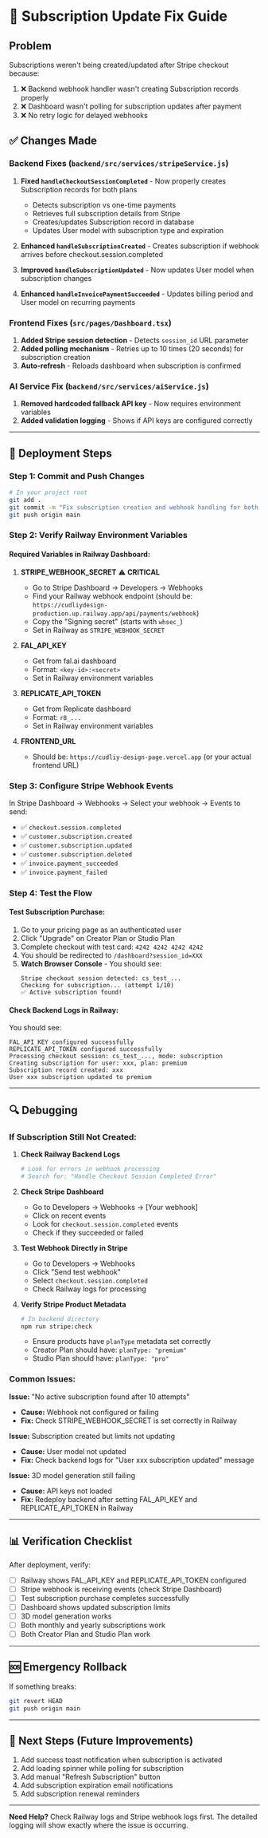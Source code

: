# 🔧 Subscription Update Fix Guide

## Problem
Subscriptions weren't being created/updated after Stripe checkout because:
1. ❌ Backend webhook handler wasn't creating Subscription records properly
2. ❌ Dashboard wasn't polling for subscription updates after payment
3. ❌ No retry logic for delayed webhooks

## ✅ Changes Made

### Backend Fixes (`backend/src/services/stripeService.js`)
1. **Fixed `handleCheckoutSessionCompleted`** - Now properly creates Subscription records for both plans
   - Detects subscription vs one-time payments
   - Retrieves full subscription details from Stripe
   - Creates/updates Subscription record in database
   - Updates User model with subscription type and expiration

2. **Enhanced `handleSubscriptionCreated`** - Creates subscription if webhook arrives before checkout.session.completed

3. **Improved `handleSubscriptionUpdated`** - Now updates User model when subscription changes

4. **Enhanced `handleInvoicePaymentSucceeded`** - Updates billing period and User model on recurring payments

### Frontend Fixes (`src/pages/Dashboard.tsx`)
1. **Added Stripe session detection** - Detects `session_id` URL parameter
2. **Added polling mechanism** - Retries up to 10 times (20 seconds) for subscription creation
3. **Auto-refresh** - Reloads dashboard when subscription is confirmed

### AI Service Fix (`backend/src/services/aiService.js`)
1. **Removed hardcoded fallback API key** - Now requires environment variables
2. **Added validation logging** - Shows if API keys are configured correctly

---

## 🚀 Deployment Steps

### Step 1: Commit and Push Changes
```bash
# In your project root
git add .
git commit -m "Fix subscription creation and webhook handling for both Creator and Studio plans"
git push origin main
```

### Step 2: Verify Railway Environment Variables

#### Required Variables in Railway Dashboard:
1. **STRIPE_WEBHOOK_SECRET** ⚠️ **CRITICAL**
   - Go to Stripe Dashboard → Developers → Webhooks
   - Find your Railway webhook endpoint (should be: `https://cudliydesign-production.up.railway.app/api/payments/webhook`)
   - Copy the "Signing secret" (starts with `whsec_`)
   - Set in Railway as `STRIPE_WEBHOOK_SECRET`

2. **FAL_API_KEY** 
   - Get from fal.ai dashboard
   - Format: `<key-id>:<secret>`
   - Set in Railway environment variables

3. **REPLICATE_API_TOKEN**
   - Get from Replicate dashboard
   - Format: `r8_...`
   - Set in Railway environment variables

4. **FRONTEND_URL**
   - Should be: `https://cudliy-design-page.vercel.app` (or your actual frontend URL)

### Step 3: Configure Stripe Webhook Events

In Stripe Dashboard → Webhooks → Select your webhook → Events to send:
- ✅ `checkout.session.completed`
- ✅ `customer.subscription.created`
- ✅ `customer.subscription.updated`
- ✅ `customer.subscription.deleted`
- ✅ `invoice.payment_succeeded`
- ✅ `invoice.payment_failed`

### Step 4: Test the Flow

#### Test Subscription Purchase:
1. Go to your pricing page as an authenticated user
2. Click "Upgrade" on Creator Plan or Studio Plan
3. Complete checkout with test card: `4242 4242 4242 4242`
4. You should be redirected to `/dashboard?session_id=XXX`
5. **Watch Browser Console** - You should see:
   ```
   Stripe checkout session detected: cs_test_...
   Checking for subscription... (attempt 1/10)
   ✅ Active subscription found!
   ```

#### Check Backend Logs in Railway:
You should see:
```
FAL_API_KEY configured successfully
REPLICATE_API_TOKEN configured successfully
Processing checkout session: cs_test_..., mode: subscription
Creating subscription for user: xxx, plan: premium
Subscription record created: xxx
User xxx subscription updated to premium
```

---

## 🔍 Debugging

### If Subscription Still Not Created:

1. **Check Railway Backend Logs**
   ```bash
   # Look for errors in webhook processing
   # Search for: "Handle Checkout Session Completed Error"
   ```

2. **Check Stripe Dashboard**
   - Go to Developers → Webhooks → [Your webhook]
   - Click on recent events
   - Look for `checkout.session.completed` events
   - Check if they succeeded or failed

3. **Test Webhook Directly in Stripe**
   - Go to Developers → Webhooks
   - Click "Send test webhook"
   - Select `checkout.session.completed`
   - Check Railway logs for processing

4. **Verify Stripe Product Metadata**
   ```bash
   # In backend directory
   npm run stripe:check
   ```
   - Ensure products have `planType` metadata set correctly
   - Creator Plan should have: `planType: "premium"`
   - Studio Plan should have: `planType: "pro"`

### Common Issues:

**Issue:** "No active subscription found after 10 attempts"
- **Cause:** Webhook not configured or failing
- **Fix:** Check STRIPE_WEBHOOK_SECRET is set correctly in Railway

**Issue:** Subscription created but limits not updating
- **Cause:** User model not updated
- **Fix:** Check backend logs for "User xxx subscription updated" message

**Issue:** 3D model generation still failing
- **Cause:** API keys not loaded
- **Fix:** Redeploy backend after setting FAL_API_KEY and REPLICATE_API_TOKEN in Railway

---

## 📊 Verification Checklist

After deployment, verify:
- [ ] Railway shows FAL_API_KEY and REPLICATE_API_TOKEN configured
- [ ] Stripe webhook is receiving events (check Stripe Dashboard)
- [ ] Test subscription purchase completes successfully
- [ ] Dashboard shows updated subscription limits
- [ ] 3D model generation works
- [ ] Both monthly and yearly subscriptions work
- [ ] Both Creator Plan and Studio Plan work

---

## 🆘 Emergency Rollback

If something breaks:
```bash
git revert HEAD
git push origin main
```

---

## 📝 Next Steps (Future Improvements)

1. Add success toast notification when subscription is activated
2. Add loading spinner while polling for subscription
3. Add manual "Refresh Subscription" button
4. Add subscription expiration email notifications
5. Add subscription renewal reminders

---

**Need Help?** Check Railway logs and Stripe webhook logs first. The detailed logging will show exactly where the issue is occurring.

